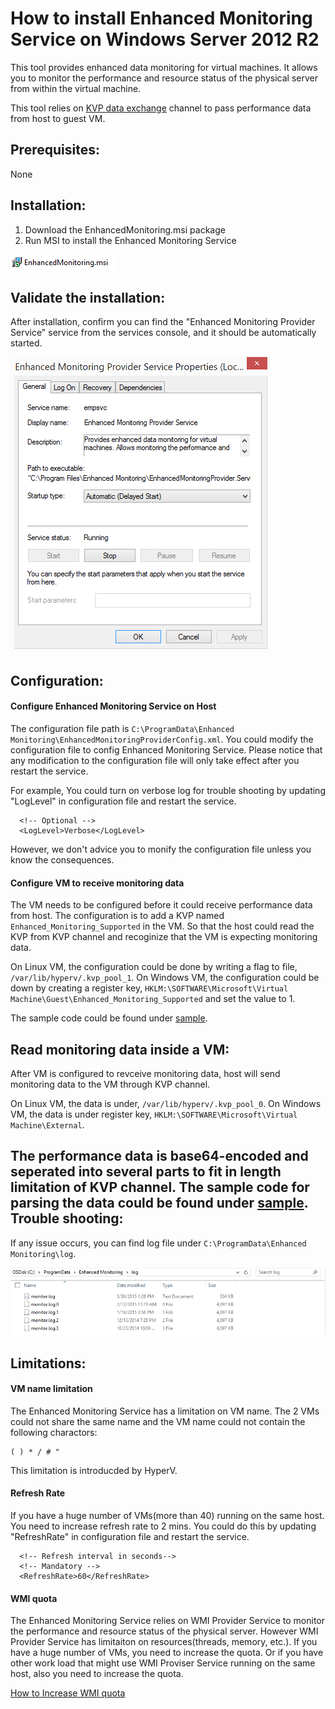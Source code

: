 How to install Enhanced Monitoring Service on Windows Server 2012 R2
======
This tool provides enhanced data monitoring for virtual machines. It allows you to monitor the performance and resource status of the physical server from within the virtual machine.	

This tool relies on [KVP data exchange](https://technet.microsoft.com/en-us/library/dn798297.aspx) channel to pass performance data from host to guest VM.

Prerequisites:
------
None
	
Installation:
------
1. Download the EnhancedMonitoring.msi package
2. Run MSI to install the Enhanced Monitoring Service

![](doc/installer.png)

Validate the installation:
-----
After installation, confirm you can find the "Enhanced Monitoring Provider Service" service from the services console, and it should be automatically started.

![](doc/service.png)

Configuration:
-----
#### Configure Enhanced Monitoring Service on Host
The configuration file path is ```C:\ProgramData\Enhanced Monitoring\EnhancedMonitoringProviderConfig.xml```. You could modify the configuration file to config Enhanced Monitoring Service. Please notice that any modification to the configuration file will only take effect after you restart the service.

For example, You could turn on verbose log for trouble shooting by updating "LogLevel" in configuration file and restart the service.
```
  <!-- Optional -->
  <LogLevel>Verbose</LogLevel>
```
However, we don't advice you to monify the configuration file unless you know the consequences.
#### Configure VM to receive monitoring data
The VM needs to be configured before it could receive performance data from host. The configuration is to add a KVP named ```Enhanced_Monitoring_Supported``` in the VM. So that the host could read the KVP from KVP channel and recoginize that the VM is expecting monitoring data.

On Linux VM, the configuration could be done by writing a flag to file, ```/var/lib/hyperv/.kvp_pool_1```.
On Windows VM, the configuration could be down by creating a register key, ```HKLM:\SOFTWARE\Microsoft\Virtual Machine\Guest\Enhanced_Monitoring_Supported``` and set the value to 1.

The sample code could be found under [sample](/sample).

Read monitoring data inside a VM:
-----
After VM is configured to revceive monitoring data, host will send monitoring data to the VM through KVP channel.

On Linux VM, the data is under, ```/var/lib/hyperv/.kvp_pool_0```.
On Windows VM, the data is under register key, ```HKLM:\SOFTWARE\Microsoft\Virtual Machine\External```.

The performance data is base64-encoded and seperated into several parts to fit in length limitation of KVP channel.
The sample code for parsing the data could be found under [sample](/sample).
Trouble shooting:
-----
If any issue occurs, you can find log file under ```C:\ProgramData\Enhanced Monitoring\log```.

![](doc/log.png)

Limitations:
-----
#### VM name limitation
The Enhanced Monitoring Service has a limitation on VM name. The 2 VMs could not share the same name and the VM name could not contain the following charactors:
```
( ) * / # "
```
This limitation is introducded by HyperV.
#### Refresh Rate
If you have a huge number of VMs(more than 40) running on the same host. You need to increase refresh rate to 2 mins. You could do this by updating "RefreshRate" in configuration file and restart the service.
```
  <!-- Refresh interval in seconds-->
  <!-- Mandatory -->
  <RefreshRate>60</RefreshRate>
```
#### WMI quota
The Enhanced Monitoring Service relies on WMI Provider Service to monitor the performance and resource status of the physical server. However WMI Provider Service has limitaiton on resources(threads, memory, etc.). If you have a huge number of VMs, you need to increase the quota. Or if you have other work load that might use WMI Proviser Service running on the same host, also you need to increase the quota.

[How to Increase WMI quota](http://blogs.technet.com/b/askperf/archive/2008/09/16/memory-and-handle-quotas-in-the-wmi-provider-service.aspx)

